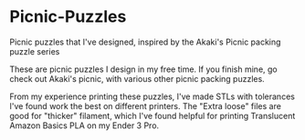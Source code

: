 # Picnic-Puzzles
Picnic puzzles that I've designed, inspired by the Akaki's Picnic packing puzzle series

These are picnic puzzles I design in my free time. If you finish mine, go check out Akaki's picnic, with various other picnic packing puzzles.

From my experience printing these puzzles, I've made STLs with tolerances I've found work the best on different printers.  The "Extra loose" files are good for "thicker" filament, which I've found helpful for printing Translucent Amazon Basics PLA on my Ender 3 Pro.
